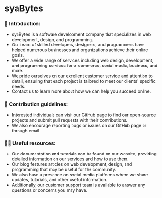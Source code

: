 
# syaBytes

### 🚀 Introduction:

- syaBytes is a software development company that specializes in web development, design, and programming.
- Our team of skilled developers, designers, and programmers have helped numerous businesses and organizations achieve their online goals.
- We offer a wide range of services including web design, development, and programming services for e-commerce, social media, business, and more.
- We pride ourselves on our excellent customer service and attention to detail, ensuring that each project is tailored to meet our clients' specific needs.
- Contact us to learn more about how we can help you succeed online.

### 🌈 Contribution guidelines:

- Interested individuals can visit our GitHub page to find our open-source projects and submit pull requests with their contributions.
- We also encourage reporting bugs or issues on our GitHub page or through email.

### 👩‍💻 Useful resources:

- Our documentation and tutorials can be found on our website, providing detailed information on our services and how to use them.
- Our blog features articles on web development, design, and programming that may be useful for the community.
- We also have a presence on social media platforms where we share updates, tutorials, and other useful information.
- Additionally, our customer support team is available to answer any questions or concerns you may have.
